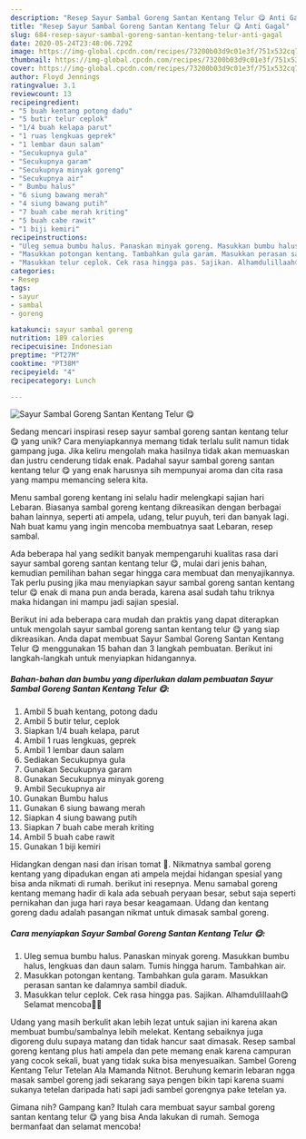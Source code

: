 ```yaml
---
description: "Resep Sayur Sambal Goreng Santan Kentang Telur 😋 Anti Gagal"
title: "Resep Sayur Sambal Goreng Santan Kentang Telur 😋 Anti Gagal"
slug: 684-resep-sayur-sambal-goreng-santan-kentang-telur-anti-gagal
date: 2020-05-24T23:48:06.729Z
image: https://img-global.cpcdn.com/recipes/73200b03d9c01e3f/751x532cq70/sayur-sambal-goreng-santan-kentang-telur-😋-foto-resep-utama.jpg
thumbnail: https://img-global.cpcdn.com/recipes/73200b03d9c01e3f/751x532cq70/sayur-sambal-goreng-santan-kentang-telur-😋-foto-resep-utama.jpg
cover: https://img-global.cpcdn.com/recipes/73200b03d9c01e3f/751x532cq70/sayur-sambal-goreng-santan-kentang-telur-😋-foto-resep-utama.jpg
author: Floyd Jennings
ratingvalue: 3.1
reviewcount: 13
recipeingredient:
- "5 buah kentang potong dadu"
- "5 butir telur ceplok"
- "1/4 buah kelapa parut"
- "1 ruas lengkuas geprek"
- "1 lembar daun salam"
- "Secukupnya gula"
- "Secukupnya garam"
- "Secukupnya minyak goreng"
- "Secukupnya air"
- " Bumbu halus"
- "6 siung bawang merah"
- "4 siung bawang putih"
- "7 buah cabe merah kriting"
- "5 buah cabe rawit"
- "1 biji kemiri"
recipeinstructions:
- "Uleg semua bumbu halus. Panaskan minyak goreng. Masukkan bumbu halus, lengkuas dan daun salam. Tumis hingga harum. Tambahkan air."
- "Masukkan potongan kentang. Tambahkan gula garam. Masukkan perasan santan ke dalamnya sambil diaduk."
- "Masukkan telur ceplok. Cek rasa hingga pas. Sajikan. Alhamdulillaah😋 Selamat mencoba🥰✊"
categories:
- Resep
tags:
- sayur
- sambal
- goreng

katakunci: sayur sambal goreng 
nutrition: 189 calories
recipecuisine: Indonesian
preptime: "PT27M"
cooktime: "PT38M"
recipeyield: "4"
recipecategory: Lunch

---
```



![Sayur Sambal Goreng Santan Kentang Telur 😋](https://img-global.cpcdn.com/recipes/73200b03d9c01e3f/751x532cq70/sayur-sambal-goreng-santan-kentang-telur-😋-foto-resep-utama.jpg)

Sedang mencari inspirasi resep sayur sambal goreng santan kentang telur 😋 yang unik? Cara menyiapkannya memang tidak terlalu sulit namun tidak gampang juga. Jika keliru mengolah maka hasilnya tidak akan memuaskan dan justru cenderung tidak enak. Padahal sayur sambal goreng santan kentang telur 😋 yang enak harusnya sih mempunyai aroma dan cita rasa yang mampu memancing selera kita.

Menu sambal goreng kentang ini selalu hadir melengkapi sajian hari Lebaran. Biasanya sambal goreng kentang dikreasikan dengan berbagai bahan lainnya, seperti ati ampela, udang, telur puyuh, teri dan banyak lagi. Nah buat kamu yang ingin mencoba membuatnya saat Lebaran, resep sambal.

Ada beberapa hal yang sedikit banyak mempengaruhi kualitas rasa dari sayur sambal goreng santan kentang telur 😋, mulai dari jenis bahan, kemudian pemilihan bahan segar hingga cara membuat dan menyajikannya. Tak perlu pusing jika mau menyiapkan sayur sambal goreng santan kentang telur 😋 enak di mana pun anda berada, karena asal sudah tahu triknya maka hidangan ini mampu jadi sajian spesial.


Berikut ini ada beberapa cara mudah dan praktis yang dapat diterapkan untuk mengolah sayur sambal goreng santan kentang telur 😋 yang siap dikreasikan. Anda dapat membuat Sayur Sambal Goreng Santan Kentang Telur 😋 menggunakan 15 bahan dan 3 langkah pembuatan. Berikut ini langkah-langkah untuk menyiapkan hidangannya.

<!--inarticleads1-->

##### Bahan-bahan dan bumbu yang diperlukan dalam pembuatan Sayur Sambal Goreng Santan Kentang Telur 😋:

1. Ambil 5 buah kentang, potong dadu
1. Ambil 5 butir telur, ceplok
1. Siapkan 1/4 buah kelapa, parut
1. Ambil 1 ruas lengkuas, geprek
1. Ambil 1 lembar daun salam
1. Sediakan Secukupnya gula
1. Gunakan Secukupnya garam
1. Gunakan Secukupnya minyak goreng
1. Ambil Secukupnya air
1. Gunakan  Bumbu halus
1. Gunakan 6 siung bawang merah
1. Siapkan 4 siung bawang putih
1. Siapkan 7 buah cabe merah kriting
1. Ambil 5 buah cabe rawit
1. Gunakan 1 biji kemiri


Hidangkan dengan nasi dan irisan tomat 🙂. Nikmatnya sambal goreng kentang yang dipadukan engan ati ampela mejdai hidangan spesial yang bisa anda nikmati di rumah. berikut ini resepnya. Menu samabal goreng kentang memang hadir di kala ada sebuah peryaan besar, sebut saja seperti pernikahan dan juga hari raya besar keagamaan. Udang dan kentang goreng dadu adalah pasangan nikmat untuk dimasak sambal goreng. 

<!--inarticleads2-->

##### Cara menyiapkan Sayur Sambal Goreng Santan Kentang Telur 😋:

1. Uleg semua bumbu halus. Panaskan minyak goreng. Masukkan bumbu halus, lengkuas dan daun salam. Tumis hingga harum. Tambahkan air.
1. Masukkan potongan kentang. Tambahkan gula garam. Masukkan perasan santan ke dalamnya sambil diaduk.
1. Masukkan telur ceplok. Cek rasa hingga pas. Sajikan. Alhamdulillaah😋 Selamat mencoba🥰✊


Udang yang masih berkulit akan lebih lezat untuk sajian ini karena akan membuat bumbu/sambalnya lebih melekat. Kentang sebaiknya juga digoreng dulu supaya matang dan tidak hancur saat dimasak. Resep sambal goreng kentang plus hati ampela dan pete memang enak karena campuran yang cocok sekali, buat yang tidak suka bisa menyesuaikan. Sambel Goreng Kentang Telur Tetelan Ala Mamanda Nitnot. Beruhung kemarin lebaran ngga masak sambel goreng jadi sekarang saya pengen bikin tapi karena suami sukanya tetelan daripada hati sapi jadi sambel gorengnya pake tetelan ya. 

Gimana nih? Gampang kan? Itulah cara membuat sayur sambal goreng santan kentang telur 😋 yang bisa Anda lakukan di rumah. Semoga bermanfaat dan selamat mencoba!
